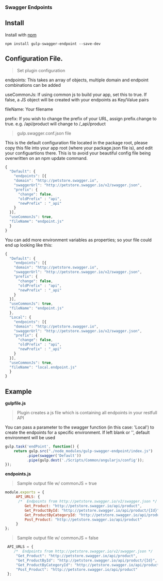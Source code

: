 ### Swagger Endpoints

## Install

Install with [npm](https://npmjs.org/package/gulp-swagger-endpoint)

```
npm install gulp-swagger-endpoint --save-dev
```


## Configuration File.

> Set plugin configuration

endpoints: This takes an array of objects, multiple domain and endpoint combinations can be added

useCommonJs: If using common js to build your app, set this to true. If false, a JS object will be created with your endpoints as Key/Value pairs

fileName: Your filename

prefix: If you wish to change the prefix of your URL, assign prefix.change to true. e.g. /api/product will change to /_api/product

> gulp.swagger.conf.json file

This is the default configuration file located in the package root, please copy this file into your app root (where your package.json file is), and edit your configuartions there. This is to avoid your beautiful config file being overwritten on an npm update command.

```js
{
  "Default": {
    "endpoints": [{
    "domain": "http://petstore.swagger.io",
    "swaggerUrl": "http://petstore.swagger.io/v2/swagger.json",
    "prefix": { 
      "change": false,
      "oldPrefix" : "api",
      "newPrefix" : "_api"
    }
  }],
  "useCommonJs": true,
  "fileName": "endpoint.js"
  }
}

```

You can add more environment variables as properties; so your file could end up looking like this:


```js
{
  "Default": {
    "endpoints": [{
    "domain": "http://petstore.swagger.io",
    "swaggerUrl": "http://petstore.swagger.io/v2/swagger.json",
    "prefix": { 
      "change": false,
      "oldPrefix" : "api",
      "newPrefix" : "_api"
    }
  }],
  "useCommonJs": true,
  "fileName": "endpoint.js"
  },
  "Local": {
    "endpoints": [{
    "domain": "http://petstore.swagger.io",
    "swaggerUrl": "http://petstore.swagger.io/v2/swagger.json",
    "prefix": { 
      "change": false,
      "oldPrefix" : "api",
      "newPrefix" : "_api"
    }
  }],
  "useCommonJs": true,
  "fileName": "local.endpoint.js"
  }
}

```



## Example

**gulpfile.js**

>Plugin creates a js file which is containing all endpoints in your restfull API

You can pass a parameter to the swagger function (in this case: 'Local') to create the endpoints for a specific environment. If left blank or '', default environment will be used

```js
gulp.task('endPoint', function() {
    return gulp.src("./node_modules/gulp-swagger-endpoint/index.js")
          .pipe(swagger('Default'))
          .pipe(gulp.dest('./Scripts/Common/angularjs/config'));
});
```


**endpoints.js**


>Sample output file w/ commonJS = true

```js
module.exports = {
     API_URLS: {
      /*  Endpoints from http://petstore.swagger.io/v2/swagger.json */ 
         Get_Product: "http://petstore.swagger.io/api/product",
         Get_ProductById: "http://petstore.swagger.io/api/product/{Id}",
         Get_ProductByCategoryId: "http://petstore.swagger.io/api/product/{CategoryId}",
         Post_Product: "http://petstore.swagger.io/api/product"
     }
};
```

>Sample output file w/ commonJS = false

```js
 API_URLS = {
    /*  Endpoints from http://petstore.swagger.io/v2/swagger.json */ 
     "Get_Product": "http://petstore.swagger.io/api/product",
     "Get_ProductById": "http://petstore.swagger.io/api/product/{Id}",
     "Get_ProductByCategoryId": "http://petstore.swagger.io/api/product/{CategoryId}",
     "Post_Product": "http://petstore.swagger.io/api/product"
 };
```

